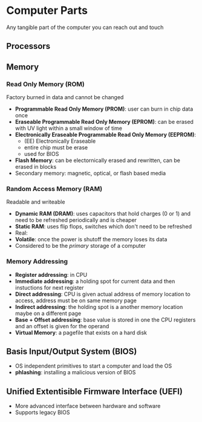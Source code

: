 # Computer Parts
Any tangible part of the computer you can reach out and touch 

## Processors
  
 
## Memory
### Read Only Memory (ROM)
Factory burned in data and cannot be changed
- **Programmable Read Only Memory (PROM)**: user can burn in chip data once
- **Eraseable Programmable Read Only Memory (EPROM)**: can be erased with UV light within a small window of time
- **Electronically Eraseable Programmable Read Only Memory (EEPROM)**:
  - (EE) Electronically Eraseable
  - entire chip must be erase
  - used for BIOS
- **Flash Memory**: can be electornically erased and rewritten, can be erased in blocks
- Secondary memory: magnetic, optical, or flash based media


### Random Access Memory (RAM)
Readable and writeable
- **Dynamic RAM (DRAM)**: uses capacitors that hold charges (0 or 1) and need to be refreshed periodically and is cheaper
- **Static RAM**: uses flip flops, switches which don't need to be refreshed
- Real:
- **Volatile**: once the power is shutoff the memory loses its data
- Considered to be the _primary_ storage of a computer

### Memory Addressing
- **Register addressing**: in CPU
- **Immediate addressing**: a holding spot for current data and then instuctions for next register
- **Direct addressing**: CPU is given actual address of memory location to access, address must be on same memory page
- **Indirect addressing**: the holding spot is a another memory location maybe on a different page
- **Base + Offset addressing**: base value is stored in one the CPU registers and an offset is given for the operand
- **Virtual Memory**: a pagefile that exists on a hard disk

## Basis Input/Output System (BIOS)
- OS independent primitives to start a computer and load the OS
- **phlashing**: installing a malicious version of BIOS

## Unified Extentisible Firmware Interface (UEFI)
- More advanced interface between hardware and software
- Supports legacy BIOS



